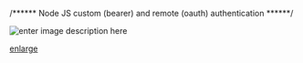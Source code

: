 /****** Node JS custom (bearer) and remote (oauth) authentication ******/



![enter image description here](https://lh3.googleusercontent.com/zxOwfQ1hHa1wK2Za0i6KugJiMqopXxDlNfrS-7O1GeR5sm6mxoeS7B0vXewpz74PYKNcieYF-6Fw)  
  

[enlarge](https://photos.google.com/share/AF1QipPKJqGM1RKS9l1WEmMXeG8d-TqwC3oYxoC9ZUklcLtZOk2a6yuTiNOrpxOKWXFuAw/photo/AF1QipMSBSGj2Z76LKqz3AkqIQFe0njcS8epEqIIbVki?key=SndIUmRMU3dkakRLelJIRUlXb0pJLW5zazJTemdR)
